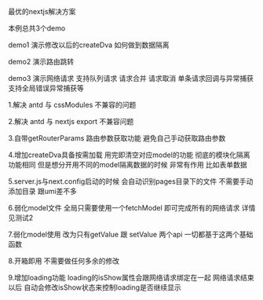 最优的nextjs解决方案

本例总共3个demo

demo1 
演示修改以后的createDva 如何做到数据隔离

demo2
演示路由跳转

demo3
演示网络请求 支持队列请求 请求合并 请求取消 单条请求回调与异常捕获 支持全局错误异常捕获等

1.解决 antd 与 cssModules 不兼容的问题

2.解决 antd 与 nextjs export 不兼容问题

3.自带getRouterParams 路由参数获取功能 避免自己手动获取路由参数

4.增加createDva具备按需加载 用完即清空对应model的功能 彻底的模块化隔离 功能相同 但是想分开用不同的model隔离数据的时候 非常有作用 比如表单数据

5.server.js与next.config启动的时候 会自动识别pages目录下的文件 不需要手动添加目录 跟umi差不多

6.弱化model文件 全局只需要使用一个fetchModel 即可完成所有的网络请求 详情见测试2

7.弱化model使用 改为只有getValue 跟 setValue 两个api 一切都基于这两个基础函数

8.开箱即用 不需要做任何多余的修改

9.增加loading功能 loading的isShow属性会跟网络请求绑定在一起 网络请求结束以后 自动会修改isShow状态来控制loading是否继续显示
